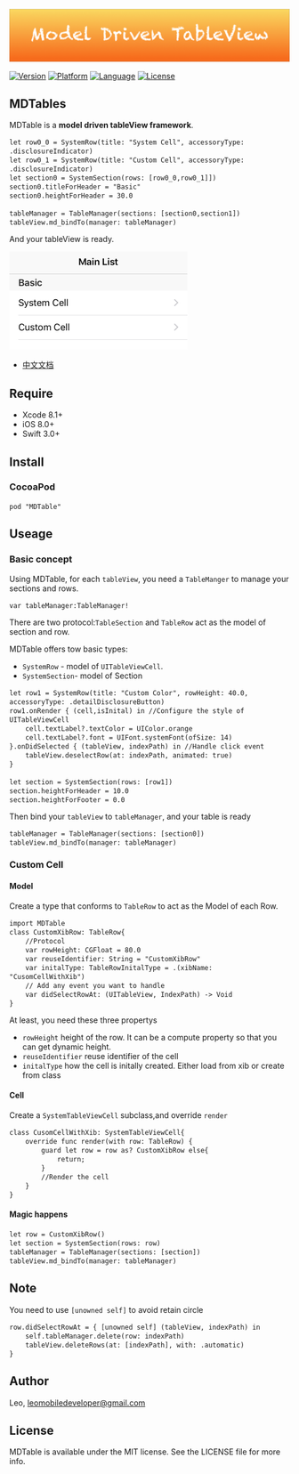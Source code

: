 <p align="center">

<img src="./Logo/Logo.png"/>

</p>


 [![Version](https://img.shields.io/cocoapods/v/MDTable.svg?style=flat)](http://cocoapods.org/pods/MDTable)  [![Platform](http://img.shields.io/badge/platform-ios-blue.svg?style=flat
)](https://developer.apple.com/iphone/index.action)
 [![Language](https://img.shields.io/badge/language-swift%203.0-brightgreen.svg?style=flat
)](https://developer.apple.com/swift)
 [![License](http://img.shields.io/badge/license-MIT-lightgrey.svg?style=flat
)](http://mit-license.org)

## MDTables

MDTable is a **model driven tableView framework**. 

```
let row0_0 = SystemRow(title: "System Cell", accessoryType: .disclosureIndicator)
let row0_1 = SystemRow(title: "Custom Cell", accessoryType: .disclosureIndicator)
let section0 = SystemSection(rows: [row0_0,row0_1]])
section0.titleForHeader = "Basic"
section0.heightForHeader = 30.0

tableManager = TableManager(sections: [section0,section1])
tableView.md_bindTo(manager: tableManager)
```

And your tableView is ready.

<img src="./Screenshot/MainList.png" width="320">

- [中文文档](https://github.com/LeoMobileDeveloper/MDTable/blob/master/Documents/Chinese%20Document.md)

## Require

- Xcode 8.1+
- iOS 8.0+ 
- Swift 3.0+

## Install

### CocoaPod

```
pod "MDTable"
```

## Useage

### Basic concept

Using MDTable, for each `tableView`, you need a `TableManger` to manage your sections and rows.

```
var tableManager:TableManager!
```

There are two protocol:`TableSection` and `TableRow` act as the model of section and row.

MDTable offers tow basic types:

- `SystemRow` - model of `UITableViewCell`.
- `SystemSection`- model of Section

```
let row1 = SystemRow(title: "Custom Color", rowHeight: 40.0, accessoryType: .detailDisclosureButton)
row1.onRender { (cell,isInital) in //Configure the style of UITableViewCell
    cell.textLabel?.textColor = UIColor.orange
    cell.textLabel?.font = UIFont.systemFont(ofSize: 14)
}.onDidSelected { (tableView, indexPath) in //Handle click event
    tableView.deselectRow(at: indexPath, animated: true)
}

let section = SystemSection(rows: [row1])
section.heightForHeader = 10.0
section.heightForFooter = 0.0
```

Then bind your `tableView` to `tableManager`, and your table is ready

```
tableManager = TableManager(sections: [section0])
tableView.md_bindTo(manager: tableManager)
```

### Custom Cell

#### Model

Create a type that conforms to `TableRow` to act as the Model of each Row.

```
import MDTable
class CustomXibRow: TableRow{
    //Protocol
    var rowHeight: CGFloat = 80.0
    var reuseIdentifier: String = "CustomXibRow"
    var initalType: TableRowInitalType = .(xibName: "CusomCellWithXib")
    // Add any event you want to handle
    var didSelectRowAt: (UITableView, IndexPath) -> Void
}
```

At least, you need these three propertys

- `rowHeight` height of the row. It can be a compute property so that you can get dynamic height.
- `reuseIdentifier` reuse identifier of the cell
- `initalType` how the cell is initally created. Either load from xib or create from class

#### Cell

Create a `SystemTableViewCell` subclass,and override `render`

```
class CusomCellWithXib: SystemTableViewCell{    
    override func render(with row: TableRow) {
        guard let row = row as? CustomXibRow else{
            return;
        }
        //Render the cell 
    }
}
```

#### Magic happens

```
let row = CustomXibRow()
let section = SystemSection(rows: row)
tableManager = TableManager(sections: [section])
tableView.md_bindTo(manager: tableManager)
```

## Note

You need to use `[unowned self]` to avoid retain circle

```
row.didSelectRowAt = { [unowned self] (tableView, indexPath) in
	self.tableManager.delete(row: indexPath)
	tableView.deleteRows(at: [indexPath], with: .automatic)
}
```

## Author

Leo, leomobiledeveloper@gmail.com

## License

MDTable is available under the MIT license. See the LICENSE file for more info.
